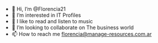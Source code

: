 - 👋 Hi, I’m @Florencia21
- 👀 I’m interested in IT Profiles 
- 🌱 I like to read and listen to music
- 💞️ I’m looking to collaborate on The business world
- 📫 How to reach me florencia@manage-resources.com.ar

<!---
Florencia21/Florencia21 is a ✨ special ✨ repository because its `README.md` (this file) appears on your GitHub profile.
You can click the Preview link to take a look at your changes.
--->
